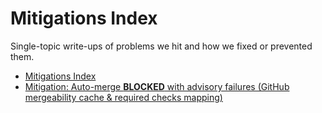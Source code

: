 # Mitigations Index

Single-topic write-ups of problems we hit and how we fixed or prevented them.

* [Mitigations Index](_index.md)
* [Mitigation: Auto-merge **BLOCKED** with advisory failures (GitHub mergeability cache & required checks mapping)](2025-09-05_mergeability-cache-and-checks.md)

